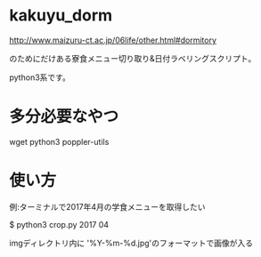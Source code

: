 # kakuyu_dorm

http://www.maizuru-ct.ac.jp/06life/other.html#dormitory

のためにだけある寮食メニュー切り取り&日付ラベリングスクリプト。

python3系です。

# 多分必要なやつ
 wget python3 poppler-utils

# 使い方

例:ターミナルで2017年4月の学食メニューを取得したい

$ python3 crop.py 2017 04

imgディレクトリ内に '%Y-%m-%d.jpg'のフォーマットで画像が入る
